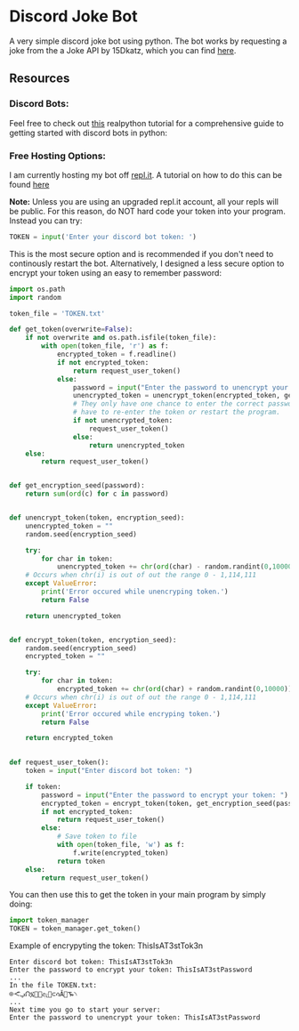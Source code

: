 # Discord Joke Bot

A very simple discord joke bot using python.
The bot works by requesting a joke from the a Joke API by 15Dkatz, which you can find [here](https://github.com/15Dkatz/official_joke_api).

## Resources

### Discord Bots:

Feel free to check out [this](https://realpython.com/how-to-make-a-discord-bot-python/) realpython tutorial for a comprehensive guide to getting started with discord bots in python:

### Free Hosting Options:

I am currently hosting my bot off [repl.it](repl.it). A tutorial on how to do this can be found [here](https://repl.it/talk/learn/Hosting-discordpy-bots-with-replit/11008)

**Note:** Unless you are using an upgraded repl.it account, all your repls will be public. For this reason, do NOT hard code your token into your program. Instead you can try:

```python
TOKEN = input('Enter your discord bot token: ')
```
This is the most secure option and is recommended if you don't need to continously restart the bot.
Alternatively, I designed a less secure option to encrypt your token using an easy to remember password:

```python
import os.path
import random

token_file = 'TOKEN.txt'

def get_token(overwrite=False):
    if not overwrite and os.path.isfile(token_file):
        with open(token_file, 'r') as f:
            encrypted_token = f.readline()
            if not encrypted_token:
                return request_user_token()
            else:
                password = input("Enter the password to unencrypt your token: ")
                unencrypted_token = unencrypt_token(encrypted_token, get_encryption_seed(password))
                # They only have one chance to enter the correct password, otherwise they
                # have to re-enter the token or restart the program.
                if not unencrypted_token:
                    request_user_token()
                else:
                    return unencrypted_token
    else:
        return request_user_token()


def get_encryption_seed(password):
    return sum(ord(c) for c in password)


def unencrypt_token(token, encryption_seed):
    unencrypted_token = ""
    random.seed(encryption_seed)

    try:
        for char in token:
            unencrypted_token += chr(ord(char) - random.randint(0,10000))
    # Occurs when chr(i) is out of out the range 0 - 1,114,111
    except ValueError:
        print('Error occured while unencryping token.')
        return False

    return unencrypted_token


def encrypt_token(token, encryption_seed):
    random.seed(encryption_seed)
    encrypted_token = ""

    try:
        for char in token:
            encrypted_token += chr(ord(char) + random.randint(0,10000))
    # Occurs when chr(i) is out of out the range 0 - 1,114,111
    except ValueError:
        print('Error occured while encryping token.')
        return False

    return encrypted_token
    

def request_user_token():
    token = input("Enter discord bot token: ")

    if token:
        password = input("Enter the password to encrypt your token: ")
        encrypted_token = encrypt_token(token, get_encryption_seed(password))
        if not encrypted_token:
            return request_user_token()
        else:
            # Save token to file
            with open(token_file, 'w') as f:
                f.write(encrypted_token)
            return token
    else:
        return request_user_token()
```

You can then use this to get the token in your main program by simply doing:

```python
import token_manager
TOKEN = token_manager.get_token()
```

Example of encrypyting the token: ThisIsAT3stTok3n

```
Enter discord bot token: ThisIsAT3stTok3n
Enter the password to encrypt your token: ThisIsAT3stPassword
...
In the file TOKEN.txt:
⌾ᑄݡ᪱ᙁ፯᣻៻ඇ᣿⊂ሳĂࣂᎏ৲
...
Next time you go to start your server:
Enter the password to unencrypt your token: ThisIsAT3stPassword
```
